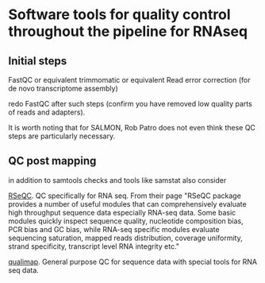# Software tools for quality control throughout the pipeline for RNAseq



## Initial steps
FastQC or equivalent
trimmomatic or equivalent
Read error correction (for de novo transcriptome assembly)

redo FastQC after such steps (confirm you have removed low quality parts of reads and adapters).

It is worth noting that for SALMON, Rob Patro does not even think these QC steps are particularly necessary.

## QC post mapping
in addition to samtools checks and tools like samstat also consider

[RSeQC](http://rseqc.sourceforge.net/). QC specifically for RNA seq. From their page "RSeQC package provides a number of useful modules that can comprehensively evaluate high throughput sequence data especially RNA-seq data. Some basic modules quickly inspect sequence quality, nucleotide composition bias, PCR bias and GC bias, while RNA-seq specific modules evaluate sequencing saturation, mapped reads distribution, coverage uniformity, strand specificity, transcript level RNA integrity etc."

[qualimap](http://qualimap.bioinfo.cipf.es/). General purpose QC for sequence data with special tools for RNA seq data.
